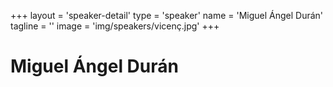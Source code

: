 +++
layout = 'speaker-detail'
type = 'speaker'
name = 'Miguel Ángel Durán'
tagline = ''
image = 'img/speakers/vicenç.jpg'
+++

# Miguel Ángel Durán
